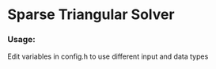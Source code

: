 # Sparse Triangular Solver

### Usage:
Edit variables in config.h to use different input and data types

